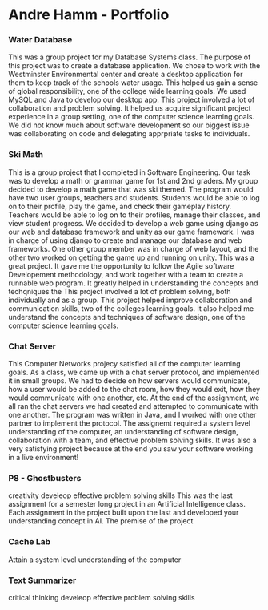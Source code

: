 # Andre Hamm - Portfolio

### Water Database
This was a group project for my Database Systems class. The purpose of this project was to create a database application. We chose to work with the Westminster Environmental center and create a desktop application for them to keep track of the schools water usage. This helped us gain a sense of global responsibility, one of the college wide learning goals. We used MySQL and Java to develop our desktop app. 
This project involved a lot of collaboration and problem solving. It helped us acquire significant project experience in a group setting, one of the computer science learning goals. We did not know much about software development so our biggest issue was collaborating on code and delegating apprpriate tasks to individuals.


### Ski Math
This is a group project that I completed in Software Engineering. Our task was to develop a math or grammar game for 1st and 2nd graders. My group decided to develop a math game that was ski themed. The program would have two user groups, teachers and students. Students would be able to log on to their profile, play the game, and check their gameplay history. Teachers would be able to log on to their profiles, manage their classes, and view student progress. We decided to develop a web game using django as our web and database framework and unity as our game framework. I was in charge of using django to create and manage our database and web frameworks. One other group member was in charge of web layout, and the other two worked on getting the game up and running on unity. 
This was a great project. It gave me the opportunity to follow the Agile software Developement methodology, and work together with a team to create a runnable web program. It greatly helped in understanding the concepts and techqniques the This project involved a lot of problem solving, both individually and as a group. This project helped improve collaboration and communication skills, two of the colleges learning goals. It also helped me understand the concepts and techniques of software design, one of the computer science learning goals. 

### Chat Server
This Computer Networks projecy satisfied all of the computer learning goals. As a class, we came up with a chat server protocol, and implemented it in small groups. We had to decide on how servers would communicate, how a user would be added to the chat room, how they would exit, how they would communicate with one another, etc. At the end of the assignment, we all ran the chat servers we had created and attempted to communicate with one another. The program was written in Java, and I worked with one other partner to implement the protocol. The assignemt required a system level understanding of the computer, an understanding of software design, collaboration with a team, and effective problem solving skills. It was also a very satisfying project because at the end you saw your software working in a live environment!

### P8 - Ghostbusters
creativity 
develeop effective problem solving skills
This was the last assignment for a semester long project in an Artificial Intelligence class. Each assignment in the project built upon the last and developed your understanding concept in AI. The premise of the project 

### Cache Lab 
Attain a system level understanding of the computer 

### Text Summarizer 
critical thinking
develeop effective problem solving skills
